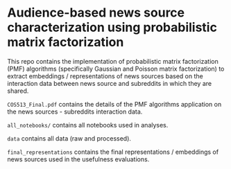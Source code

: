 # Audience-based news source characterization using probabilistic matrix factorization

This repo contains the implementation of probabilistic matrix factorization (PMF) algorithms (specifically 
Gaussian and Poisson matrix factorization) to extract embeddings / representations of news sources 
based on the interaction data between news source and subreddits in which they are shared. 

`COS513_Final.pdf` contains the details of the PMF algorithms application on the news sources - subreddits 
interaction data. 

`all_notebooks/` contains all notebooks used in analyses.

`data` contains all data (raw and processed).

`final_representations` contains the final representations / embeddings of news sources used in the usefulness 
evaluations. 

